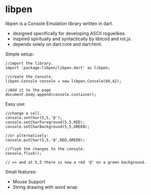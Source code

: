 libpen
=========
libpen is a Console Emulation library written in dart.

* designed specifically for developing ASCII roguelikes.
* inspired spiritually and syntactically by libtcod and rot.js.
* depends solely on dart:core and dart:html.


Simple setup:
    
    //import the library. 
    import 'package:libpen/libpen.dart' as libpen; 

    //create the Console.
    libpen.Console console = new libpen.Console(60,42);
    
    //Add it to the page 
    document.body.append(console.container);

Easy use:

    //change a cell.
    console.setChar(5,5,'@');
    console.setCharForeground(5,5,RED);
    console.setCharBackground(5,5,GREEN);
    
    //or alternatively:
    console.putChar(5,5,'@',RED,GREEN);
    
    //flush the changes to the console.
    console.flush();
    
    // => and at 5,5 there is now a red '@' on a green background.

Small features: 

* Mouse Support
* String drawing with word wrap